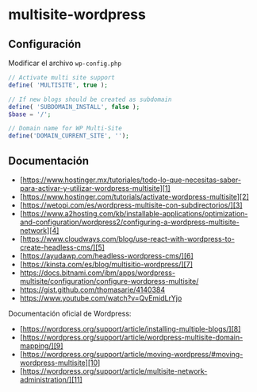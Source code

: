 # multisite-wordpress

## Configuración

Modificar el archivo `wp-config.php`

```php
// Activate multi site support
define( 'MULTISITE', true );

// If new blogs should be created as subdomain
define( 'SUBDOMAIN_INSTALL', false ); 
$base = '/';

// Domain name for WP Multi-Site
define('DOMAIN_CURRENT_SITE', '');
```

## Documentación

- [https://www.hostinger.mx/tutoriales/todo-lo-que-necesitas-saber-para-activar-y-utilizar-wordpress-multisite][1]
- [https://www.hostinger.com/tutorials/activate-wordpress-multisite][2]
- [https://wetopi.com/es/wordpress-multisite-con-subdirectorios/][3]
- [https://www.a2hosting.com/kb/installable-applications/optimization-and-configuration/wordpress2/configuring-a-wordpress-multisite-network][4]
- [https://www.cloudways.com/blog/use-react-with-wordpress-to-create-headless-cms/][5]
- [https://ayudawp.com/headless-wordpress-cms/][6]
- [https://kinsta.com/es/blog/multisitio-wordpress/][7]
- https://docs.bitnami.com/ibm/apps/wordpress-multisite/configuration/configure-wordpress-multisite/
- https://gist.github.com/thomasarie/4140384
- https://www.youtube.com/watch?v=QvEmidLrYjo

Documentación oficial de Wordpress:

- [https://wordpress.org/support/article/installing-multiple-blogs/][8]
- [https://wordpress.org/support/article/wordpress-multisite-domain-mapping/][9]
- [https://wordpress.org/support/article/moving-wordpress/#moving-wordpress-multisite][10]
- [https://wordpress.org/support/article/multisite-network-administration/][11]

[1]:	https://www.hostinger.mx/tutoriales/todo-lo-que-necesitas-saber-para-activar-y-utilizar-wordpress-multisite
[2]:	https://www.hostinger.com/tutorials/activate-wordpress-multisite
[3]:	https://wetopi.com/es/wordpress-multisite-con-subdirectorios/
[4]:	https://www.a2hosting.com/kb/installable-applications/optimization-and-configuration/wordpress2/configuring-a-wordpress-multisite-network
[5]:	https://www.cloudways.com/blog/use-react-with-wordpress-to-create-headless-cms/
[6]:	https://ayudawp.com/headless-wordpress-cms/
[7]:	https://kinsta.com/es/blog/multisitio-wordpress/
[8]:	https://wordpress.org/support/article/installing-multiple-blogs/
[9]:	https://wordpress.org/support/article/wordpress-multisite-domain-mapping/
[10]:	https://wordpress.org/support/article/moving-wordpress/#moving-wordpress-multisite
[11]:	https://wordpress.org/support/article/multisite-network-administration/